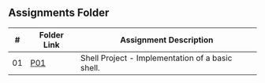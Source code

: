 ##  Assignments Folder

|   #   | Folder Link | Assignment Description |
| :---: | ----------- | ---------------------- |
|    01  |  [P01](https://github.com/adikarimadhav21/5143-Opsys-102/tree/main/Assignments/P01)| Shell Project - Implementation of a basic shell. |  
                  
 
